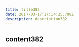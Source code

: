 ```yaml
---
title: title382
date: 2017-03-17T17:14:25.798Z
description: description382
---
```


## content382
  
